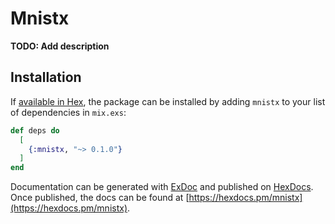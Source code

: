 # Mnistx

**TODO: Add description**

## Installation

If [available in Hex](https://hex.pm/docs/publish), the package can be installed
by adding `mnistx` to your list of dependencies in `mix.exs`:

```elixir
def deps do
  [
    {:mnistx, "~> 0.1.0"}
  ]
end
```

Documentation can be generated with [ExDoc](https://github.com/elixir-lang/ex_doc)
and published on [HexDocs](https://hexdocs.pm). Once published, the docs can
be found at [https://hexdocs.pm/mnistx](https://hexdocs.pm/mnistx).

